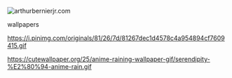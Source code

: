 
![arthurbernierjr.com](http://progressandfortune.com/smac_images/profile.jpg)

wallpapers

https://i.pinimg.com/originals/81/26/7d/81267dec1d4578c4a954894cf7609415.gif

https://cutewallpaper.org/25/anime-raining-wallpaper-gif/serendipity-%E2%80%94-anime-rain.gif